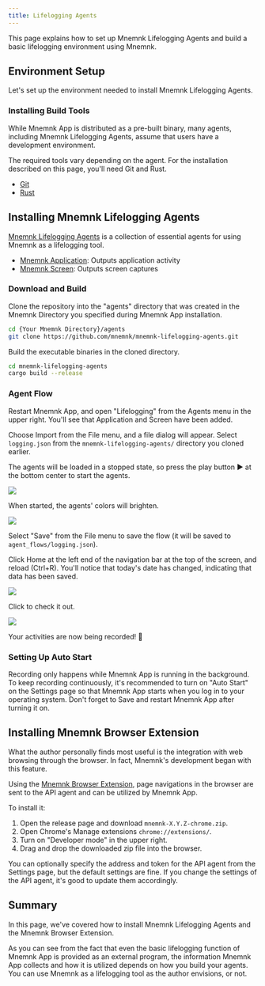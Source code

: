 ```yaml
---
title: Lifelogging Agents
---
```

This page explains how to set up Mnemnk Lifelogging Agents and build a basic lifelogging environment using Mnemnk.

## Environment Setup

Let's set up the environment needed to install Mnemnk Lifelogging Agents.

### Installing Build Tools

While Mnemnk App is distributed as a pre-built binary, many agents, including Mnemnk Lifelogging Agents, assume that users have a development environment.

The required tools vary depending on the agent.
For the installation described on this page, you'll need Git and Rust.

- [Git](https://git-scm.com/)
- [Rust](https://www.rust-lang.org/learn/get-started)

## Installing Mnemnk Lifelogging Agents

[Mnemnk Lifelogging Agents](https://github.com/mnemnk/mnemnk-lifelogging-agents) is a collection of essential agents for using Mnemnk as a lifelogging tool.

- [Mnemnk Application](https://github.com/mnemnk/mnemnk-lifelogging-agents/tree/main/mnemnk-application): Outputs application activity
- [Mnemnk Screen](https://github.com/mnemnk/mnemnk-lifelogging-agents/tree/main/mnemnk-screen): Outputs screen captures

### Download and Build

Clone the repository into the "agents" directory that was created in the Mnemnk Directory you specified during Mnemnk App installation.

```sh
cd {Your Mnemnk Directory}/agents
git clone https://github.com/mnemnk/mnemnk-lifelogging-agents.git
```

Build the executable binaries in the cloned directory.

```sh
cd mnemnk-lifelogging-agents
cargo build --release
```

### Agent Flow

Restart Mnemnk App, and open "Lifelogging" from the Agents menu in the upper right. You'll see that Application and Screen have been added.

Choose Import from the File menu, and a file dialog will appear. Select `logging.json` from the `mnemnk-lifelogging-agents/` directory you cloned earlier.

The agents will be loaded in a stopped state, so press the play button ▶ at the bottom center to start the agents.

![](/images/guide/lifelogging-agents/screenshot-lifelogging-agents-imported.png)

When started, the agents' colors will brighten.

![](/images/guide/lifelogging-agents/screenshot-lifelogging-agents.png)

Select "Save" from the File menu to save the flow (it will be saved to `agent_flows/logging.json`).

Click Home at the left end of the navigation bar at the top of the screen, and reload (Ctrl+R). You'll notice that today's date has changed, indicating that data has been saved.

![](/images/guide/lifelogging-agents/first-logging.png)

Click to check it out.

![](/images/guide/lifelogging-agents/first-daily-page.png)

Your activities are now being recorded! 🎉

### Setting Up Auto Start

Recording only happens while Mnemnk App is running in the background. To keep recording continuously, it's recommended to turn on "Auto Start" on the Settings page so that Mnemnk App starts when you log in to your operating system. Don't forget to Save and restart Mnemnk App after turning it on.

## Installing Mnemnk Browser Extension

What the author personally finds most useful is the integration with web browsing through the browser. In fact, Mnemnk's development began with this feature.

Using the [Mnemnk Browser Extension](https://github.com/mnemnk/mnemnk-browser-extension), page navigations in the browser are sent to the API agent and can be utilized by Mnemnk App.

To install it:

1. Open the release page and download `mnemnk-X.Y.Z-chrome.zip`.
2. Open Chrome's Manage extensions `chrome://extensions/`.
3. Turn on "Developer mode" in the upper right.
4. Drag and drop the downloaded zip file into the browser.

You can optionally specify the address and token for the API agent from the Settings page, but the default settings are fine. If you change the settings of the API agent, it's good to update them accordingly.

## Summary

In this page, we've covered how to install Mnemnk Lifelogging Agents and the Mnemnk Browser Extension.

As you can see from the fact that even the basic lifelogging function of Mnemnk App is provided as an external program, the information Mnemnk App collects and how it is utilized depends on how you build your agents. You can use Mnemnk as a lifelogging tool as the author envisions, or not.
